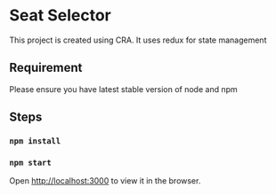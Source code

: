 # Seat Selector

This project is created using CRA. It uses redux for state management

## Requirement

Please ensure you have latest stable version of node and npm

## Steps


### `npm install`
### `npm start`

Open [http://localhost:3000](http://localhost:3000) to view it in the browser.

